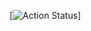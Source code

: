 [![Action Status](https://github.com/AntonGalygo/hexlet-my-first-workflow/actions/workflows/hello-world.yml/badge.svg)]
